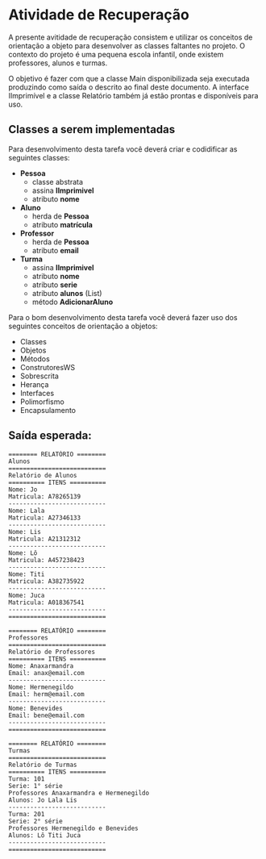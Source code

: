 # Atividade de Recuperação

A presente avitidade de recuperação consistem e utilizar os conceitos de orientação a objeto para desenvolver as classes faltantes no projeto. O contexto do projeto é uma pequena escola infantil, onde existem professores, alunos e turmas. 

O objetivo é fazer com que a classe Main disponibilizada seja executada produzindo como saída o descrito ao final deste documento. A interface IImprimível e a classe Relatório também já estão prontas e disponíveis para uso.

## Classes a serem implementadas

Para desenvolvimento desta tarefa você deverá criar e codidificar as seguintes classes:

 - **Pessoa**
    - classe abstrata
    - assina **IImprimivel**
    - atributo **nome**
 - **Aluno**
    - herda de **Pessoa**
    - atributo **matrícula**
 - **Professor**
    - herda de **Pessoa**
    - atributo **email**
 - **Turma**
    - assina **IImprimivel**
    - atributo **nome**
    - atributo **serie**
    - atributo **alunos** (List)
    - método **AdicionarAluno**

Para o bom desenvolvimento desta tarefa você deverá fazer uso dos seguintes conceitos de orientação a objetos:

 - Classes
 - Objetos
 - Métodos
 - ConstrutoresWS
 - Sobrescrita
 - Herança
 - Interfaces
 - Polimorfismo
 - Encapsulamento

## Saída esperada:
```
======== RELATÓRIO ========
Alunos
===========================
Relatório de Alunos
========== ITENS ==========
Nome: Jo
Matricula: A78265139
---------------------------
Nome: Lala
Matricula: A27346133
---------------------------
Nome: Lis
Matricula: A21312312
---------------------------
Nome: Lô
Matricula: A457238423
---------------------------
Nome: Titi
Matricula: A382735922
---------------------------
Nome: Juca
Matricula: A018367541
---------------------------
===========================

======== RELATÓRIO ========
Professores
===========================
Relatório de Professores
========== ITENS ==========
Nome: Anaxarmandra
Email: anax@email.com
---------------------------
Nome: Hermenegildo
Email: herm@email.com
---------------------------
Nome: Benevides
Email: bene@email.com
---------------------------
===========================

======== RELATÓRIO ========
Turmas
===========================
Relatório de Turmas
========== ITENS ==========
Turma: 101
Serie: 1° série
Professores Anaxarmandra e Hermenegildo
Alunos: Jo Lala Lis
---------------------------
Turma: 201
Serie: 2° série
Professores Hermenegildo e Benevides
Alunos: Lô Titi Juca
---------------------------
===========================
```